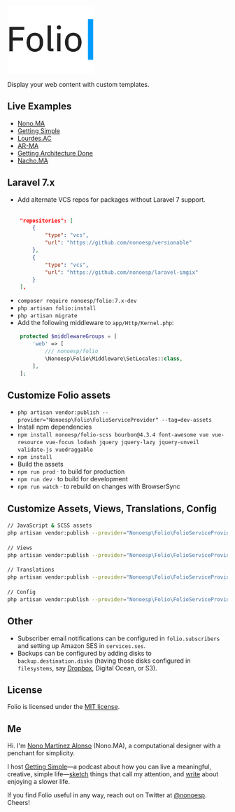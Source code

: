 <img src="assets/folio@2x.gif?reload2" alt="Folio for Laravel logo." width="200px">

Display your web content with custom templates.

## Live Examples

- [Nono.MA](https://nono.ma)
- [Getting Simple](https://gettingsimple.com)
- [Lourdes.AC](https://lourdes.ac)
- [AR-MA](https://ar-ma.net)
- [Getting Architecture Done](http://gettingarchitecturedone.com/writing)
- [Nacho.MA](https://nacho.ma)

## Laravel 7.x

- Add alternate VCS repos for packages without Laravel 7 support.

```json

    "repositories": [
        {
            "type": "vcs",
            "url": "https://github.com/nonoesp/versionable"
        },
        {
            "type": "vcs",
            "url": "https://github.com/nonoesp/laravel-imgix"
        }
    ],
```

- `composer require nonoesp/folio:7.x-dev`
- `php artisan folio:install`
- `php artisan migrate`
- Add the following middleware to `app/Http/Kernel.php`:

```php
    protected $middlewareGroups = [
        'web' => [
            /// nonoesp/folio
            \Nonoesp\Folio\Middleware\SetLocales::class,
        ],
    ];
```

## Customize Folio assets

- `php artisan vendor:publish --provider="Nonoesp\Folio\FolioServiceProvider" --tag=dev-assets`
- Install npm dependencies
- `npm install nonoesp/folio-scss bourbon@4.3.4 font-awesome vue vue-resource vue-focus lodash jquery jquery-lazy jquery-unveil validate-js vuedraggable`
- `npm install`
- Build the assets
- `npm run prod` · to build for production
- `npm run dev` · to build for development
- `npm run watch` · to rebuild on changes with BrowserSync

## Customize Assets, Views, Translations, Config

```bash
// JavaScript & SCSS assets
php artisan vendor:publish --provider="Nonoesp\Folio\FolioServiceProvider" --tag=dev-assets

// Views
php artisan vendor:publish --provider="Nonoesp\Folio\FolioServiceProvider" --tag=views

// Translations
php artisan vendor:publish --provider="Nonoesp\Folio\FolioServiceProvider" --tag=lang

// Config
php artisan vendor:publish --provider="Nonoesp\Folio\FolioServiceProvider" --tag=config
```

## Other

- Subscriber email notifications can be configured in `folio.subscribers` and setting up Amazon SES in `services.ses`.
- Backups can be configured by adding disks to `backup.destination.disks` (having those disks configured in `filesystems`, say [Dropbox](https://www.dropbox.com/developers/apps), Digital Ocean, or S3).

## License

Folio is licensed under the [MIT license](http://opensource.org/licenses/MIT).

## Me

Hi. I'm [Nono Martínez Alonso](https://nono.ma/about) (Nono.MA), a computational designer with a penchant for simplicity.

I host [Getting Simple](https://gettingsimple.com)—a podcast about how you can live a meaningful, creative, simple life—[sketch](https://sketch.nono.ma) things that call my attention, and [write](https://gettingsimple.com/writing) about enjoying a slower life.

If you find Folio useful in any way, reach out on Twitter at [@nonoesp](https://twitter.com/nonoesp). Cheers!
